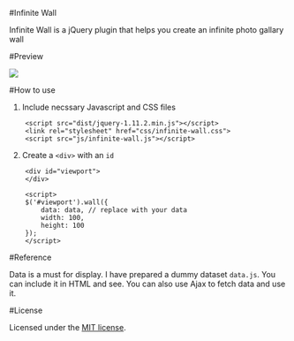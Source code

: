 #Infinite Wall

Infinite Wall is a jQuery plugin that helps you create an infinite photo gallary wall

#Preview

![](http://liuhao.im/media/project/10.gif)

#How to use

1. Include necssary Javascript and CSS files

```
	<script src="dist/jquery-1.11.2.min.js"></script>
	<link rel="stylesheet" href="css/infinite-wall.css">
	<script src="js/infinite-wall.js"></script>
```
2. Create a `<div>` with an `id`

```
	<div id="viewport">
    </div>

    <script>
    $('#viewport').wall({
        data: data, // replace with your data
        width: 100,
        height: 100
    });
    </script>
```

#Reference
	
Data is a must for display. I have prepared a dummy dataset `data.js`. You can include it in HTML and see. You can also use Ajax to fetch data and use it.

#License

Licensed under the [MIT license](http://www.opensource.org/licenses/mit-license.php).